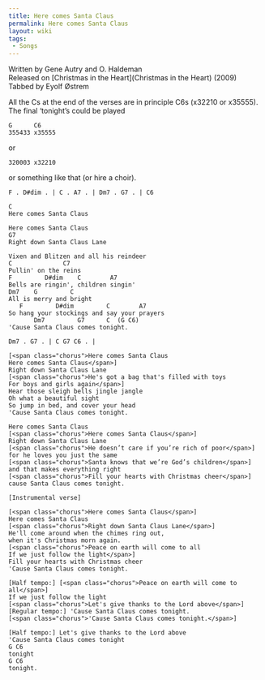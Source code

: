 ```yaml
---
title: Here comes Santa Claus
permalink: Here comes Santa Claus
layout: wiki
tags:
 - Songs
---
```


Written by Gene Autry and O. Haldeman  
Released on [Christmas in the Heart](Christmas in the Heart)
(2009)  
Tabbed by Eyolf Østrem

All the Cs at the end of the verses are in principle C6s (x32210 or
x35555). The final ‘tonight’s could be played

    G      C6
    355433 x35555

or

    320003 x32210

or something like that (or hire a choir).

    F . D#dim . | C . A7 . | Dm7 . G7 . | C6

    C
    Here comes Santa Claus

    Here comes Santa Claus
    G7
    Right down Santa Claus Lane

    Vixen and Blitzen and all his reindeer
    C              C7
    Pullin' on the reins
    F         D#dim    C        A7
    Bells are ringin', children singin'
    Dm7    G         C
    All is merry and bright
       F         D#dim         C        A7
    So hang your stockings and say your prayers
           Dm7         G7      C  (G C6)
    'Cause Santa Claus comes tonight.

    Dm7 . G7 . | C G7 C6 . |

    [<span class="chorus">Here comes Santa Claus
    Here comes Santa Claus</span>]
    Right down Santa Claus Lane
    [<span class="chorus">He's got a bag that's filled with toys
    For boys and girls again</span>]
    Hear those sleigh bells jingle jangle
    Oh what a beautiful sight
    So jump in bed, and cover your head
    'Cause Santa Claus comes tonight.

    Here comes Santa Claus
    [<span class="chorus">Here comes Santa Claus</span>]
    Right down Santa Claus Lane
    [<span class="chorus">He doesn’t care if you’re rich of poor</span>]
    for he loves you just the same
    [<span class="chorus">Santa knows that we’re God’s children</span>]
    and that makes everything right
    [<span class="chorus">Fill your hearts with Christmas cheer</span>]
    cause Santa Claus comes tonight.

    [Instrumental verse]

    [<span class="chorus">Here comes Santa Claus</span>]
    Here comes Santa Claus
    [<span class="chorus">Right down Santa Claus Lane</span>]
    He'll come around when the chimes ring out,
    when it's Christmas morn again.
    [<span class="chorus">Peace on earth will come to all
    If we just follow the light</span>]
    Fill your hearts with Christmas cheer
    'Cause Santa Claus comes tonight.

    [Half tempo:] [<span class="chorus">Peace on earth will come to all</span>]
    If we just follow the light
    [<span class="chorus">Let's give thanks to the Lord above</span>]
    [Regular tempo:] 'Cause Santa Claus comes tonight.
    [<span class="chorus">'Cause Santa Claus comes tonight.</span>]

    [Half tempo:] Let's give thanks to the Lord above
    'Cause Santa Claus comes tonight
    G C6
    tonight
    G C6
    tonight.
